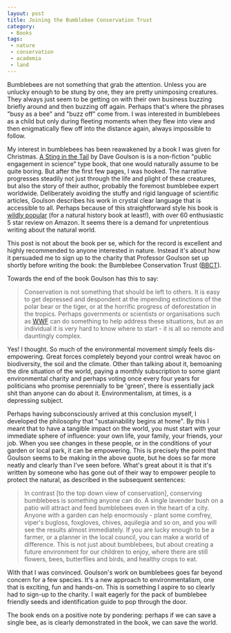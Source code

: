 ```yaml
---
layout: post
title: Joining the Bumblebee Conservation Trust
category: 
 - Books
tags:
 - nature
 - conservation
 - academia
 - land
---
```


Bumblebees are not something that grab the attention. 
Unless you are unlucky enough to be stung by one, they
are pretty unimposing creatures. They always just seem to
be getting on with their own business buzzing briefly around 
and then buzzing off again. Perhaps that's where the phrases 
"busy as a bee" and "buzz off" come from. I was interested in bumblebees
as a child but only during fleeting moments when they flew into view and 
then enigmatically flew off into the distance again, always impossible to follow.

My interest in bumblebees has been reawakened by a 
book I was given for Christmas. [A Sting in the Tail](http://www.sussex.ac.uk/lifesci/goulsonlab/astinginthetale)
 by Dave Goulson is
is a non-fiction "public engagement in science" type book, that one would naturally assume to be 
quite boring. But after the first few pages, I was hooked. The narrative progresses steadily not just
through the life and plight of these creatures, but also the story of their author, probably
the foremost bumblebee expert worldwide. Deliberately avoiding the stuffy and rigid language of 
scientific articles, Goulson describes his work in crystal clear language that is accessible to all.
Perhaps because of this straightforward style his book is [wildly popular](http://www.amazon.co.uk/A-Sting-Tale-Dave-Goulson/dp/0224096893) (for a natural history 
book at least!), with over 60 enthusiastic 5 star review on Amazon. It seems there is a demand
for unpretentious writing about the natural world. 

This post is not about the book per se, which for the record is excellent and highly recommended
to anyone interested in nature. Instead it's about how it persuaded me to sign up to the 
charity that Professor Goulson set up shortly before writing the book: the Bumblebee Conservation
Trust ([BBCT](http://bumblebeeconservation.org/)). 

<!--more-->

Towards the end of the book Goulson has this to say:

> Conservation is not something that should be left to others. 
> It is easy to get depressed and despondent at the impending extinctions
> of the polar bear or the tiger, or at the horrific progress of 
> deforestation in the tropics. Perhaps governments or scientists or 
> organisations such as [WWF](http://wwwf.org) can do something to help address 
> these situations, but as an individual it is very hard to know where to start -
> it is all so remote and dauntingly complex.

Yes! I thought. So much of the environmental movement simply feels dis-empowering.
Great forces completely beyond your control wreak havoc on biodiversity, the soil and 
the climate. Other than talking about it, bemoaning the dire situation of the world,
paying a monthly subscription to some giant environmental charity and perhaps voting once 
every four years for politicians who promise perennially to be 'green', there is essentially 
jack shit than anyone can do about it. Environmentalism, at times, is a depressing subject. 

Perhaps having subconsciously arrived at this conclusion myself, I developed the philosophy that
"sustainability begins at home". By this I meant that to have a tangible impact on the world, 
you must start with your immediate sphere of influence: your own life, your family, your friends, your job. 
When you see changes in these people, or in the conditions of your garden or local park, it can be empowering.
This is precisely the point that Goulson seems to be making in the above quote, but he does so
far more neatly and clearly than I've seen before. What's great about it is that it's written by 
someone who has gone out of their way to empower people to protect the natural, as described in 
the subsequent sentences:

> In contrast [to the top down view of conservation], conserving bumblebees is something anyone can do. 
> A single lavender bush on a patio will attract and feed bumblebees even in the heart of a city. Anyone
> with a garden can help enormously - plant some comfrey, viper's bugloss, foxgloves, chives, aquilegia and so on, and you 
> will see the results almost immediately. If you are lucky enough to be a farmer, or a planner in the local council, 
> you can make a world of difference. This is not just about bumblebees, but about creating a future environment for our children
> to enjoy, where there are still flowers, bees, butterflies and birds, and healthy crops to eat. 

With that I was convinced. Goulson's work on bumblebees goes far beyond concern for a few species. 
It's a new approach to environmentalism, one that is exciting, fun and hands-on. This is something
I aspire to so clearly had to sign-up to the charity. I wait eagerly for the pack of bumblebee friendly seeds
and identification guide to pop through the door.

The book ends on a positive note by pondering: perhaps if we can save a single bee, as is
clearly demonstrated in the book, we can save the world. 
 
